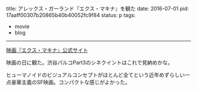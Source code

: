 title: アレックス・ガーランド『エクス・マキナ』を観た
date: 2016-07-01
pid: 17aaff00307b20865b40b40052fc9f84
status: p
tags:
- movie
- blog
---

[映画『エクス・マキナ』公式サイト][1]

映画の日に観た。渋谷パルコPart3のシネクイントはこれで見納めかな。

ヒューマノイドのビジュアルコンセプトがほとんど全てという近年めずらしい一点豪華主義のSF映画。コンパクトな感じがよかった。

[1]:	http://www.exmachina-movie.jp/